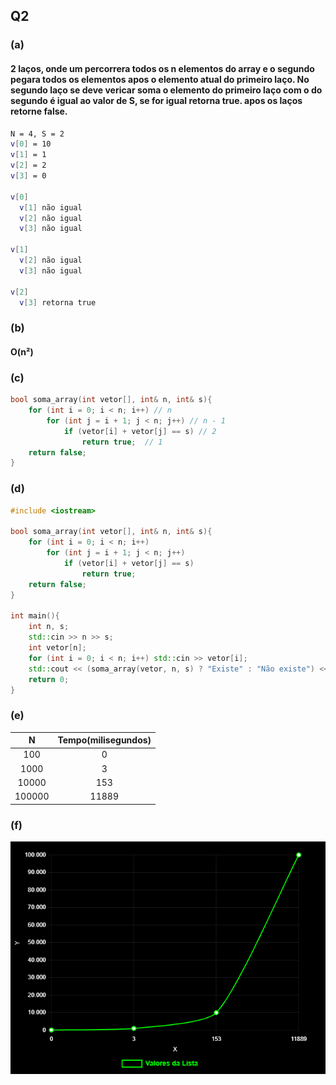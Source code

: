 ## Q2
### (a) 
#### 2 laços, onde um percorrera todos os n elementos do array e o segundo pegara todos os elementos apos o elemento atual do primeiro laço. No segundo laço se deve vericar soma o elemento do primeiro laço com o do segundo é igual ao valor de S, se for igual retorna true. apos os laços retorne false.
```bash
N = 4, S = 2
v[0] = 10
v[1] = 1
v[2] = 2
v[3] = 0

v[0]
  v[1] não igual 
  v[2] não igual
  v[3] não igual

v[1]
  v[2] não igual
  v[3] não igual

v[2]
  v[3] retorna true
```

### (b) 
#### O(n²)

### (c)
```cpp
bool soma_array(int vetor[], int& n, int& s){
    for (int i = 0; i < n; i++) // n
        for (int j = i + 1; j < n; j++) // n - 1
            if (vetor[i] + vetor[j] == s) // 2
                return true;  // 1
    return false;
}
```

### (d)
```cpp
#include <iostream>

bool soma_array(int vetor[], int& n, int& s){
    for (int i = 0; i < n; i++)
        for (int j = i + 1; j < n; j++)
            if (vetor[i] + vetor[j] == s) 
                return true;
    return false;
}

int main(){
    int n, s;
    std::cin >> n >> s;
    int vetor[n];
    for (int i = 0; i < n; i++) std::cin >> vetor[i];
    std::cout << (soma_array(vetor, n, s) ? "Existe" : "Não existe") << std::endl;
    return 0;
}
```

### (e)
N | Tempo(milisegundos)
:-----:|:-----:
100 | 0
1000 | 3
10000 | 153
100000 | 11889


### (f)
![graf](graf.png)